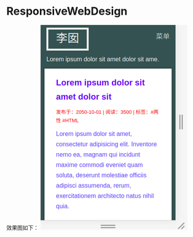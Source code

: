 # ResponsiveWebDesign
效果图如下：
![](https://github.com/lishundi/ResponsiveWebDesign/blob/master/%E6%89%8B%E6%9C%BA%E7%AB%AF%E6%95%88%E6%9E%9C.png)
